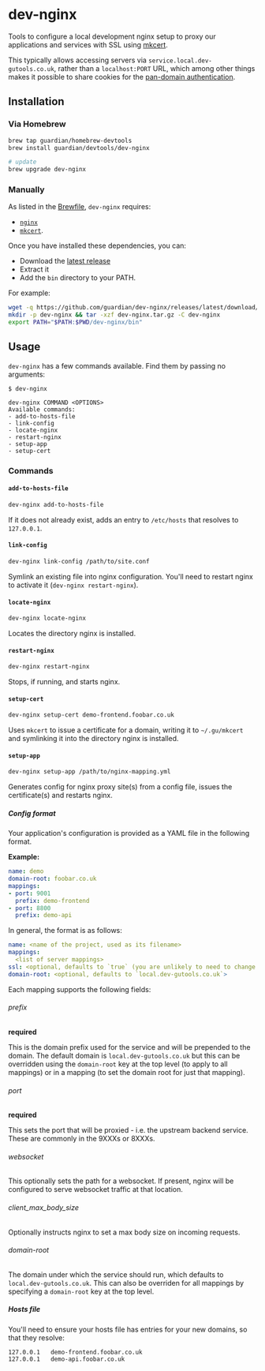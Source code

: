 # dev-nginx

Tools to configure a local development nginx setup to proxy our applications and services with SSL using [mkcert](https://github.com/FiloSottile/mkcert).

This typically allows accessing servers via
`service.local.dev-gutools.co.uk`, rather than a `localhost:PORT` URL,
which among other things makes it possible to share cookies for the [pan-domain authentication](https://github.com/guardian/pan-domain-authentication).

## Installation
### Via Homebrew

```bash
brew tap guardian/homebrew-devtools
brew install guardian/devtools/dev-nginx

# update
brew upgrade dev-nginx
```

### Manually
As listed in the [Brewfile](./Brewfile), `dev-nginx` requires:
- [`nginx`](https://docs.nginx.com/nginx/admin-guide/installing-nginx/installing-nginx-open-source/)
- [`mkcert`](https://github.com/FiloSottile/mkcert). 

Once you have installed these dependencies, you can:
- Download the [latest release](https://github.com/guardian/dev-nginx/releases/latest)
- Extract it
- Add the `bin` directory to your PATH.

For example:

```bash
wget -q https://github.com/guardian/dev-nginx/releases/latest/download/dev-nginx.tar.gz
mkdir -p dev-nginx && tar -xzf dev-nginx.tar.gz -C dev-nginx
export PATH="$PATH:$PWD/dev-nginx/bin"
```

## Usage
`dev-nginx` has a few commands available. Find them by passing no arguments:

```console
$ dev-nginx

dev-nginx COMMAND <OPTIONS>
Available commands:
- add-to-hosts-file
- link-config
- locate-nginx
- restart-nginx
- setup-app
- setup-cert
```

### Commands
#### `add-to-hosts-file`
```bash
dev-nginx add-to-hosts-file
```

If it does not already exist, adds an entry to `/etc/hosts` that resolves to `127.0.0.1`.


#### `link-config`
```bash
dev-nginx link-config /path/to/site.conf
```

Symlink an existing file into nginx configuration. You'll need to restart nginx to activate it (`dev-nginx restart-nginx`).


#### `locate-nginx`
```bash
dev-nginx locate-nginx
```

Locates the directory nginx is installed.

#### `restart-nginx`
```bash
dev-nginx restart-nginx
```

Stops, if running, and starts nginx.

#### `setup-cert`
```bash
dev-nginx setup-cert demo-frontend.foobar.co.uk
```

Uses `mkcert` to issue a certificate for a domain, writing it to `~/.gu/mkcert` and symlinking it into the directory nginx is installed.

#### `setup-app`
```bash
dev-nginx setup-app /path/to/nginx-mapping.yml
```

Generates config for nginx proxy site(s) from a config file, issues the certificate(s) and restarts nginx. 

##### Config format
Your application's configuration is provided as a YAML file in the following format.

**Example:**

```yaml
name: demo
domain-root: foobar.co.uk
mappings:
- port: 9001
  prefix: demo-frontend
- port: 8800
  prefix: demo-api
```

In general, the format is as follows:

```yaml
name: <name of the project, used as its filename>
mappings:
  <list of server mappings>
ssl: <optional, defaults to `true` (you are unlikely to need to change this)>
domain-root: <optional, defaults to `local.dev-gutools.co.uk`>
```

Each mapping supports the following fields:

###### prefix

**required**

This is the domain prefix used for the service and will be prepended to the domain.
The default domain is `local.dev-gutools.co.uk`
but this can be overridden using the `domain-root` key at the top level (to apply to all mappings) or in a mapping (to set the domain root for just that mapping).

###### port

**required**

This sets the port that will be proxied - i.e. the upstream backend service. These are commonly in the 9XXXs or 8XXXs.

###### websocket

This optionally sets the path for a websocket. If present, nginx will be configured to serve websocket traffic at that location.

###### client_max_body_size

Optionally instructs nginx to set a max body size on incoming requests.

###### domain-root

The domain under which the service should run, which defaults to `local.dev-gutools.co.uk`.
This can also be overriden for all mappings by specifying a `domain-root` key at the top level.

##### Hosts file
You'll need to ensure your hosts file has entries for your new domains, so that they resolve:

```
127.0.0.1   demo-frontend.foobar.co.uk
127.0.0.1   demo-api.foobar.co.uk
```
